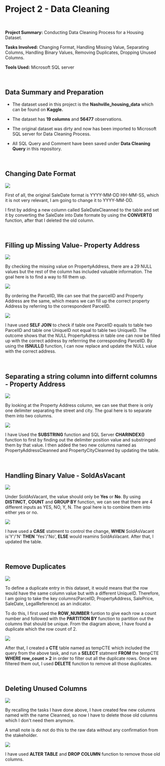 # Project 2 - Data Cleaning

<br/>

**Project Summary:** Conducting Data Cleaning Process for a Housing Dataset.

**Tasks Involved:** Changing Format, Handling Missing Value, Separating Columns, Handling Binary Values, Removing Duplicates, Dropping Unused Columns.

**Tools Used:** Microsoft SQL server

<br/>

## Data Summary and Preparation

- The dataset used in this project is the **Nashville_housing_data** which can be found on **Kaggle.**

- The dataset has **19 columns** and **56477** observations.

- The original dataset was dirty and now has been imported to Microsoft SQL server for Data Cleaning Process. 

- All SQL Query and Comment have been saved under **Data Cleaning Query** in this repository.

<br/>

## Changing Date Format

![](images/1.png)

First of all, the original SaleDate format is YYYY-MM-DD HH-MM-SS, which it is not very relevant, I am going to change it to YYYY-MM-DD.

I first by adding a new column called SaleDateCleanned to the table and set it by converting the SaleDate into Date formate by using the **CONVERT()** function, after that I deleted the old column.

<br/>

## Filling up Missing Value- Property Address

![](images/2.png)

By checking the missing value on PropertyAddress, there are a 29 NULL values but the rest of the column has included valuable information. The goal here is to find a way to fill them up. 

![](images/3.png)

By ordering the ParcelID, We can see that the parcelID and Property Address are the same, which means we can fill up the correct property Address by referring to the correspondent ParcelID.

![](images/4.png)

I have used **SELF JOIN** to check if table one ParcelID equals to table two ParcelID and table one UniqueID not equal to table two UniqueID. The outcome shows that the NULL PropertyAdress in table one can now be filled up with the correct address by referrring the corresponding ParcelID. By using the **ISNULL()** function, I can now replace and update the NULL value with the correct address.

<br/>

## Separating a string column into differnt columns - Property Address

![](images/5.png)

By looking at the Property Address column, we can see that there is only one delimiter separating the street and city. The goal here is to separate them into two columns.

![](images/6.png)

I have Used the **SUBSTRING** function and SQL Server **CHARINDEX()** function to first by finding out the delimiter position value and substringed them by that value. I then added the two new columns named as PropertyAddressCleanned and PropertyCityCleanned by updating the table. 

<br/>

## Handling Binary Value - SoldAsVacant

![](images/7.png)

Under SoldAsVacant, the value should only be **Yes** or **No**. By using **DISTINCT**, **COUNT** and **GROUP BY** function, we can see that there are 4 different inputs as YES, NO, Y, N. The goal here is to combine them into either yes or no. 

![](images/8.png)

I have used a **CASE** statment to control the change, **WHEN** SoldAsVacant is'Y'/'N' **THEN** 'Yes'/'No', **ELSE** would reamins SoldAsVacant. After that, I updated the table. 

<br/>

## Remove Duplicates

![](images/9.png)

To define a duplicate entry in this dataset, it would means that the row would have the same column value but with a different UniqueID. Therefore, I am going to take the key columns(ParcelID, PropertyAddress, SalePrice, SaleDate, LegalReference) as an indicator. 

To do this, I first used the **ROW_NUMBER** funtion to give each row a count number and followed with the **PARTITION BY** function to partition out the columns that should be unique. From the diagram above, I have found a duplicate which the row count of 2. 

![](images/10.png)

After that, I created a **CTE** table named as tempCTE which included the query from the above task, and run a **SELECT** statment **FROM** the tempCTE **WHERE row_count > 2** in order to filter out all the duplicate rows. Once we filtered them out, I used **DELETE** function to remove all those duplicates. 

<br/>

## Deleting Unused Columns

![](images/11.png)

By recalling the tasks I have done above, I have created few new columns named with the name Cleanned, so now I have to delete those old columns which I don't need them anymore. 

A small note is do not do this to the raw data without any confirmation from the stakeholder.  

![](images/12.png)

I have used **ALTER TABLE** and **DROP COLUMN** function to remove those old columns. 










